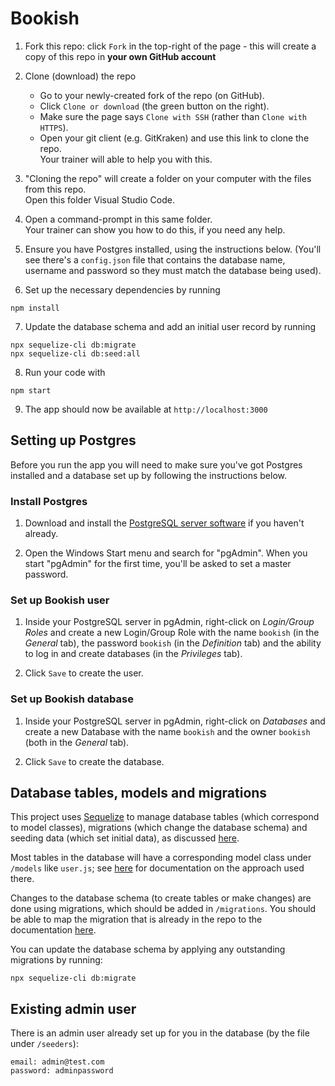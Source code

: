# Bookish

1. Fork this repo: click `Fork` in the top-right of the page - this will create a copy of this repo in **your own GitHub account**

2. Clone (download) the repo
    * Go to your newly-created fork of the repo (on GitHub).
    * Click `Clone or download` (the green button on the right).
    * Make sure the page says `Clone with SSH` (rather than `Clone with HTTPS`).
    * Open your git client (e.g. GitKraken) and use this link to clone the repo.  
    Your trainer will able to help you with this.

3. "Cloning the repo" will create a folder on your computer with the files from this repo.  
Open this folder Visual Studio Code.

4. Open a command-prompt in this same folder.  
Your trainer can show you how to do this, if you need any help.

5. Ensure you have Postgres installed, using the instructions below. (You'll see there's a `config.json` file that contains the database name, username and password so they must match the database being used).

6. Set up the necessary dependencies by running
```
npm install
```

7. Update the database schema and add an initial user record by running
```
npx sequelize-cli db:migrate
npx sequelize-cli db:seed:all
```

8. Run your code with
```
npm start
```

9. The app should now be available at `http://localhost:3000`

## Setting up Postgres

Before you run the app you will need to make sure you've got Postgres installed and a database set up by following the instructions below.

### Install Postgres

1. Download and install the [PostgreSQL server software](https://www.enterprisedb.com/downloads/postgres-postgresql-downloads) if you haven't already.

2. Open the Windows Start menu and search for "pgAdmin". When you start "pgAdmin" for the first time, you'll be asked to set a master password.

### Set up Bookish user

1. Inside your PostgreSQL server in pgAdmin, right-click on *Login/Group Roles* and create a new Login/Group Role with the name `bookish` (in the *General* tab), the password `bookish` (in the *Definition* tab) and the ability to log in and create databases (in the *Privileges* tab).

2. Click `Save` to create the user.

### Set up Bookish database

1. Inside your PostgreSQL server in pgAdmin, right-click on *Databases* and create a new Database with the name `bookish` and the owner `bookish` (both in the *General* tab).

2. Click `Save` to create the database.

## Database tables, models and migrations

This project uses [Sequelize](https://sequelize.org/) to manage database tables (which correspond to model classes), migrations (which change the database schema) and seeding data (which set initial data), as discussed [here](https://sequelize.org/docs/v6/other-topics/migrations/).

Most tables in the database will have a corresponding model class under `/models` like `user.js`; see [here](https://sequelize.org/docs/v6/core-concepts/model-basics/#extending-model) for documentation on the approach used there.

Changes to the database schema (to create tables or make changes) are done using migrations, which should be added in `/migrations`. You should be able to map the migration that is already in the repo to the documentation [here](https://sequelize.org/docs/v6/other-topics/migrations/#migration-skeleton).

You can update the database schema by applying any outstanding migrations by running:
```
npx sequelize-cli db:migrate
```

## Existing admin user

There is an admin user already set up for you in the database (by the file under `/seeders`):

```
email: admin@test.com
password: adminpassword
```
